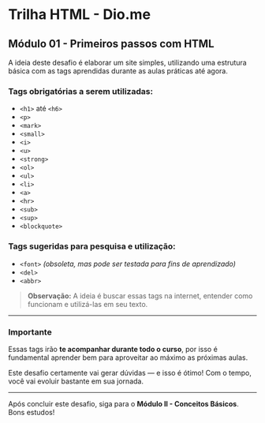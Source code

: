# Trilha HTML - Dio.me

## Módulo 01 - Primeiros passos com HTML

A ideia deste desafio é elaborar um site simples, utilizando uma estrutura básica com as tags aprendidas durante as aulas práticas até agora.

### Tags obrigatórias a serem utilizadas:
- `<h1>` até `<h6>`
- `<p>`
- `<mark>`
- `<small>`
- `<i>`
- `<u>`
- `<strong>`
- `<ol>`
- `<ul>`
- `<li>`
- `<a>`
- `<hr>`
- `<sub>`
- `<sup>`
- `<blockquote>`

### Tags sugeridas para pesquisa e utilização:
- `<font>` *(obsoleta, mas pode ser testada para fins de aprendizado)*
- `<del>`
- `<abbr>`

> **Observação:** A ideia é buscar essas tags na internet, entender como funcionam e utilizá-las em seu texto.  

---

### Importante
Essas tags irão **te acompanhar durante todo o curso**, por isso é fundamental aprender bem para aproveitar ao máximo as próximas aulas.  

Este desafio certamente vai gerar dúvidas — e isso é ótimo! Com o tempo, você vai evoluir bastante em sua jornada.  

---

Após concluir este desafio, siga para o **Módulo II - Conceitos Básicos**.  
Bons estudos!  

